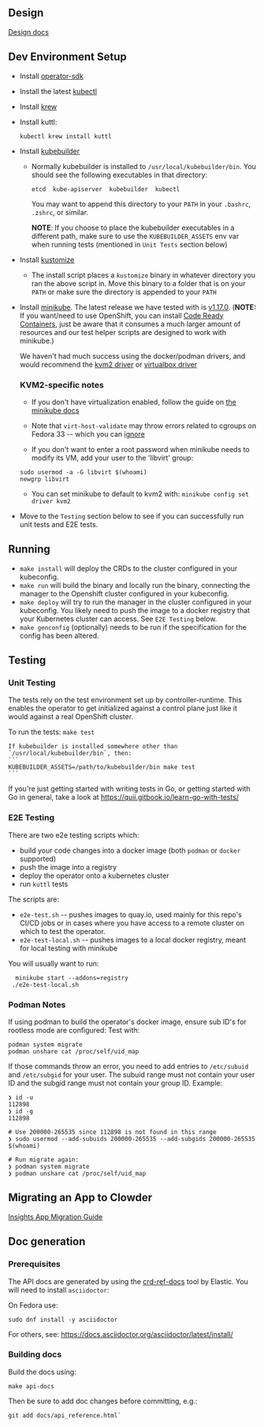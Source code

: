 ## Design

[Design docs](https://github.com/RedHatInsights/clowder/tree/master/docs/)

## Dev Environment Setup

* Install [operator-sdk](https://sdk.operatorframework.io/docs/installation/#install-from-github-release)
* Install the latest [kubectl](https://kubernetes.io/docs/tasks/tools/install-kubectl/)
* Install [krew](https://krew.sigs.k8s.io/docs/user-guide/setup/install/)
* Install kuttl:
  ```
  kubectl krew install kuttl
  ```
* Install [kubebuilder](https://book.kubebuilder.io/quick-start.html#installation)

  * Normally kubebuilder is installed to `/usr/local/kubebuilder/bin`. You should see the following
executables in that directory:
    ```
    etcd  kube-apiserver  kubebuilder  kubectl
    ```
    You may want to append this directory to your `PATH` in your `.bashrc`, `.zshrc`, or similar.

    **NOTE**: If you choose to place the kubebuilder executables in a different path, make sure to
    use the `KUBEBUILDER_ASSETS` env var when running tests (mentioned in `Unit Tests` section below)

* Install [kustomize](https://kubernetes-sigs.github.io/kustomize/installation/binaries/)
  * The install script places a `kustomize` binary in whatever directory you ran the above script in. Move this binary to a folder that is on your `PATH` or make sure the directory is appended to your `PATH`

* Install [minikube](https://minikube.sigs.k8s.io/docs/start/). The latest release we have tested with is [v1.17.0](https://github.com/kubernetes/minikube/releases/tag/v1.17.0). (**NOTE:** If you want/need to use OpenShift, you can install [Code Ready Containers](https://github.com/RedHatInsights/clowder/blob/master/docs/crc-guide.md), just be aware that it consumes a much larger amount of resources and our test helper scripts are designed to work with minikube.)

    We haven't had much success using the docker/podman drivers, and would recommend the [kvm2 driver](https://minikube.sigs.k8s.io/docs/drivers/kvm2/) or [virtualbox driver](https://minikube.sigs.k8s.io/docs/drivers/virtualbox/)

    ### **KVM2-specific notes**

    * If you don't have virtualization enabled, follow the guide
      on [the minikube docs](https://docs.fedoraproject.org/en-US/quick-docs/getting-started-with-virtualization/)

    * Note that `virt-host-validate` may throw errors related to cgroups on Fedora 33 -- which you can [ignore](https://gitlab.com/libvirt/libvirt/-/issues/94)

    * If you don't want to enter a root password when minikube needs to modify its VM, add your user to the 'libvirt' group:
    ```
    sudo usermod -a -G libvirt $(whoami)
    newgrp libvirt
    ```

    * You can set minikube to default to kvm2 with: `minikube config set driver kvm2`

* Move to the `Testing` section below to see if you can successfully run unit tests and E2E tests.

## Running

- `make install` will deploy the CRDs to the cluster configured in your kubeconfig.
- `make run` will build the binary and locally run the binary, connecting the
  manager to the Openshift cluster configured in your kubeconfig.
- `make deploy` will try to run the manager in the cluster configured in your
  kubeconfig.  You likely need to push the image to a docker registry that your Kubernetes
  cluster can access.  See `E2E Testing` below.
- `make genconfig` (optionally) needs to be run if the specification for the config
  has been altered.

## Testing

### Unit Testing

The tests rely on the test environment set up by controller-runtime.  This enables the operator to 
get initialized against a control plane just like it would against a real OpenShift cluster.

To run the tests:
    ```
    make test
    ```

    If kubebuilder is installed somewhere other than `/usr/local/kubebuilder/bin`, then:
    ```
    KUBEBUILDER_ASSETS=/path/to/kubebuilder/bin make test
    ```

If you're just getting started with writing tests in Go, or getting started with Go in general, take
a look at https://quii.gitbook.io/learn-go-with-tests/

### E2E Testing

There are two e2e testing scripts which:
* build your code changes into a docker image (both `podman` or `docker` supported)
* push the image into a registry
* deploy the operator onto a kubernetes cluster
* run `kuttl` tests

The scripts are:
* `e2e-test.sh` -- pushes images to quay.io, used mainly for this repo's CI/CD jobs or in cases where you have
  access to a remote cluster on which to test the operator.
* `e2e-test-local.sh` -- pushes images to a local docker registry, meant for local testing with minikube

You will usually want to run:
```
  minikube start --addons=registry
 ./e2e-test-local.sh
```

### Podman Notes
If using podman to build the operator's docker image, ensure sub ID's for rootless mode are configured:
Test with:
```
podman system migrate
podman unshare cat /proc/self/uid_map
```

If those commands throw an error, you need to add entries to `/etc/subuid` and `/etc/subgid` for your user.
The subuid range must not contain your user ID and the subgid range must not contain your group ID. Example:

```
❯ id -u
112898
❯ id -g
112898

# Use 200000-265535 since 112898 is not found in this range
❯ sudo usermod --add-subuids 200000-265535 --add-subgids 200000-265535 $(whoami)

# Run migrate again:
❯ podman system migrate
❯ podman unshare cat /proc/self/uid_map
```

## Migrating an App to Clowder

[Insights App Migration Guide](https://github.com/RedHatInsights/clowder/tree/master/docs/migration)

## Doc generation

### Prerequisites

The API docs are generated by using the [crd-ref-docs](https://github.com/elastic/crd-ref-docs) tool
by Elastic. You will need to install `asciidoctor`:

On Fedora use:

  ```
  sudo dnf install -y asciidoctor
  ```

For others, see: https://docs.asciidoctor.org/asciidoctor/latest/install/


### Building docs

Build the docs using:

  ```
 make api-docs
  ```

Then be sure to add doc changes before committing, e.g.:

  ```
  git add docs/api_reference.html`
  ```
